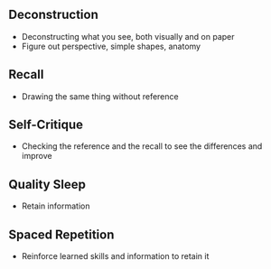 ## Deconstruction
- Deconstructing what you see, both visually and on paper
- Figure out perspective, simple shapes, anatomy
## Recall
- Drawing the same thing without reference 
## Self-Critique
- Checking the reference and the recall to see the differences and improve
## Quality Sleep
- Retain information
## Spaced Repetition
- Reinforce learned skills and information to retain it
